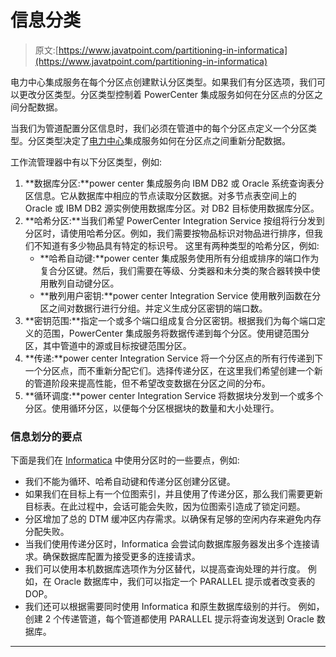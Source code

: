 # 信息分类

> 原文:[https://www.javatpoint.com/partitioning-in-informatica](https://www.javatpoint.com/partitioning-in-informatica)

电力中心集成服务在每个分区点创建默认分区类型。如果我们有分区选项，我们可以更改分区类型。分区类型控制着 PowerCenter 集成服务如何在分区点的分区之间分配数据。

当我们为管道配置分区信息时，我们必须在管道中的每个分区点定义一个分区类型。分区类型决定了[电力中心](https://www.javatpoint.com/informatica-powercenter)集成服务如何在分区点之间重新分配数据。

工作流管理器中有以下分区类型，例如:

1.  **数据库分区:**power center 集成服务向 IBM DB2 或 Oracle 系统查询表分区信息。它从数据库中相应的节点读取分区数据。对多节点表空间上的 Oracle 或 IBM DB2 源实例使用数据库分区。对 DB2 目标使用数据库分区。
2.  **哈希分区:**当我们希望 PowerCenter Integration Service 按组将行分发到分区时，请使用哈希分区。例如，我们需要按物品标识对物品进行排序，但我们不知道有多少物品具有特定的标识号。
    这里有两种类型的哈希分区，例如:
    *   **哈希自动键:**power center 集成服务使用所有分组或排序的端口作为复合分区键。然后，我们需要在等级、分类器和未分类的聚合器转换中使用散列自动键分区。
    *   **散列用户密钥:**power center Integration Service 使用散列函数在分区之间对数据行进行分组。并定义生成分区密钥的端口数。
3.  **密钥范围:**指定一个或多个端口组成复合分区密钥。根据我们为每个端口定义的范围，PowerCenter 集成服务将数据传递到每个分区。使用键范围分区，其中管道中的源或目标按键范围分区。
4.  **传递:**power center Integration Service 将一个分区点的所有行传递到下一个分区点，而不重新分配它们。选择传递分区，在这里我们希望创建一个新的管道阶段来提高性能，但不希望改变数据在分区之间的分布。
5.  **循环调度:**power center Integration Service 将数据块分发到一个或多个分区。使用循环分区，以便每个分区根据块的数量和大小处理行。

### 信息划分的要点

下面是我们在 [Informatica](https://www.javatpoint.com/informatica) 中使用分区时的一些要点，例如:

*   我们不能为循环、哈希自动键和传递分区创建分区键。
*   如果我们在目标上有一个位图索引，并且使用了传递分区，那么我们需要更新目标表。在此过程中，会话可能会失败，因为位图索引造成了锁定问题。
*   分区增加了总的 DTM 缓冲区内存需求。以确保有足够的空闲内存来避免内存分配失败。
*   当我们使用传递分区时，Informatica 会尝试向数据库服务器发出多个连接请求。确保数据库配置为接受更多的连接请求。
*   我们可以使用本机数据库选项作为分区替代，以提高查询处理的并行度。
    例如，在 Oracle 数据库中，我们可以指定一个 PARALLEL 提示或者改变表的 DOP。
*   我们还可以根据需要同时使用 Informatica 和原生数据库级别的并行。
    例如，创建 2 个传递管道，每个管道都使用 PARALLEL 提示将查询发送到 Oracle 数据库。

* * *